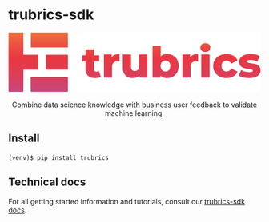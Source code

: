 # trubrics-sdk

![logo-gradient](./docs/assets/logo-gradient.png)
<center>
Combine data science knowledge with business user feedback to validate machine learning.
</center>

## Install 
```console
(venv)$ pip install trubrics
```



## Technical docs
For all getting started information and tutorials, consult our [trubrics-sdk docs](https://trubrics.github.io/trubrics-sdk/).
